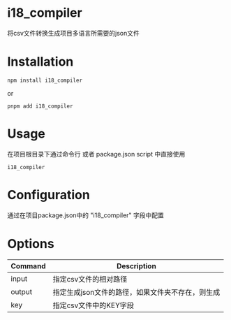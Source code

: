 # i18_compiler
将csv文件转换生成项目多语言所需要的json文件

# Installation
```
npm install i18_compiler
```
or 
```
pnpm add i18_compiler
```

# Usage
在项目根目录下通过命令行 或者 package.json script 中直接使用
```
i18_compiler
```
# Configuration
通过在项目package.json中的 "i18_compiler" 字段中配置

# Options
| Command | Description |
| --- | --- |
| input | 指定csv文件的相对路径 |
| output | 指定生成json文件的路径，如果文件夹不存在，则生成 |
| key | 指定csv文件中的KEY字段 |
